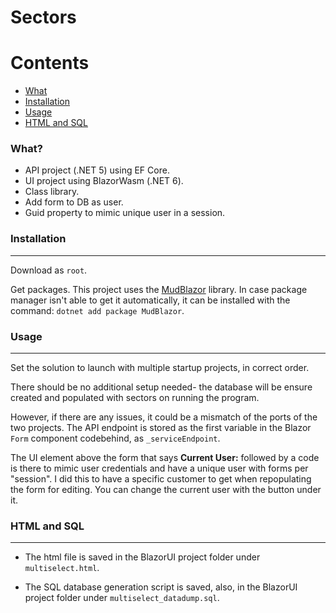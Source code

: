 # Sectors

Contents
========

 * [What](#what)
 * [Installation](#installation)
 * [Usage](#usage)
 * [HTML and SQL](#html-and-sql)



### What?


+ API project (.NET 5) using EF Core.
+ UI project using BlazorWasm (.NET 6).
+ Class library.
+ Add form to DB as user.
+ Guid property to mimic unique user in a session.




### Installation
---

Download as `root`.

Get packages.
This project uses the [MudBlazor](https://mudblazor.com/) library. In case package manager isn't able to get it automatically, it can be installed with the command: `dotnet add package MudBlazor`.


### Usage
---

Set the solution to launch with multiple startup projects, in correct order.

There should be no additional setup needed- the database will be ensure created and populated with sectors on running the program.

However, if there are any issues, it could be a mismatch of the ports of the two projects. The API endpoint is stored as the first variable in the Blazor `Form` component codebehind, as `_serviceEndpoint`.

The UI element above the form that says **Current User:** followed by a code is there to mimic user credentials and have a unique user with forms per "session".
I did this to have a specific customer to get when repopulating the form for editing. You can change the current user with the button under it.


### HTML and SQL
---

* The html file is saved in the BlazorUI project folder under `multiselect.html`.

* The SQL database generation script is saved, also, in the BlazorUI project folder under `multiselect_datadump.sql`.




